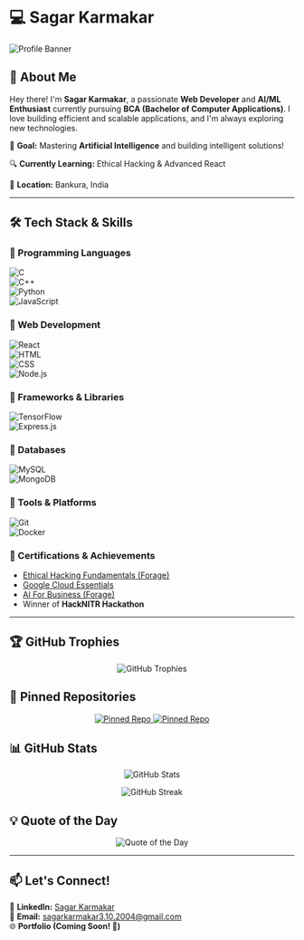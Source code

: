 # 💻 **Sagar Karmakar**  

![Profile Banner](https://github.com/sagarkarmakar3/sagarkarmakar3/blob/main/banner.png)  

## 🚀 **About Me**  
Hey there! I'm **Sagar Karmakar**, a passionate **Web Developer** and **AI/ML Enthusiast** currently pursuing **BCA (Bachelor of Computer Applications)**. I love building efficient and scalable applications, and I'm always exploring new technologies.  

🎯 **Goal:** Mastering **Artificial Intelligence** and building intelligent solutions!  

🔍 **Currently Learning:** Ethical Hacking & Advanced React  

📍 **Location:** Bankura, India  

---

## 🛠 **Tech Stack & Skills**  

### 🔹 Programming Languages  
![C](https://img.shields.io/badge/-C-blue?style=flat&logo=c&logoColor=white)  
![C++](https://img.shields.io/badge/-C++-blue?style=flat&logo=c%2B%2B&logoColor=white)  
![Python](https://img.shields.io/badge/-Python-blue?style=flat&logo=python&logoColor=white)  
![JavaScript](https://img.shields.io/badge/-JavaScript-yellow?style=flat&logo=javascript&logoColor=black)  

### 🔹 Web Development  
![React](https://img.shields.io/badge/-React-61DAFB?style=flat&logo=react&logoColor=black)  
![HTML](https://img.shields.io/badge/-HTML-E34F26?style=flat&logo=html5&logoColor=white)  
![CSS](https://img.shields.io/badge/-CSS-1572B6?style=flat&logo=css3&logoColor=white)  
![Node.js](https://img.shields.io/badge/-Node.js-339933?style=flat&logo=node.js&logoColor=white)  

### 🔹 Frameworks & Libraries  
![TensorFlow](https://img.shields.io/badge/-TensorFlow-FF6F00?style=flat&logo=tensorflow&logoColor=white)  
![Express.js](https://img.shields.io/badge/-Express.js-000000?style=flat&logo=express&logoColor=white)  

### 🔹 Databases  
![MySQL](https://img.shields.io/badge/-MySQL-4479A1?style=flat&logo=mysql&logoColor=white)  
![MongoDB](https://img.shields.io/badge/-MongoDB-47A248?style=flat&logo=mongodb&logoColor=white)  

### 🔹 Tools & Platforms  
![Git](https://img.shields.io/badge/-Git-F05032?style=flat&logo=git&logoColor=white)  
![Docker](https://img.shields.io/badge/-Docker-2496ED?style=flat&logo=docker&logoColor=white)  

### 🔹 Certifications & Achievements  
- [Ethical Hacking Fundamentals (Forage)](https://forage-uploads-prod.s3.amazonaws.com/completion-certificates/MBA4MnZTNFEoJZGnk/NPdeQ43o8P9HJmJzg_MBA4MnZTNFEoJZGnk_TGRwvzuTYCdSwHxFZ_1741431010362_completion_certificate.pdf)  
- [Google Cloud Essentials](https://forage-uploads-prod.s3.amazonaws.com/completion-certificates/T6kdcdKSTfg2aotxT/XvvYRvb2YpfkyA52H_T6kdcdKSTfg2aotxT_TGRwvzuTYCdSwHxFZ_1741602149229_completion_certificate.pdf)  
- [AI For Business (Forage)](https://forage-uploads-prod.s3.amazonaws.com/completion-certificates/prBZoAihniNijyD6d/oX6f9BbCL9kJDJzfg_prBZoAihniNijyD6d_TGRwvzuTYCdSwHxFZ_1741433170812_completion_certificate.pdf)  
- Winner of **HackNITR Hackathon**  

---

## 🏆 **GitHub Trophies**  
<p align="center">  
  <img src="https://github-profile-trophy.vercel.app/?username=sagarkarmakar3&theme=tokyonight&margin-w=15&margin-h=15" alt="GitHub Trophies" />  
</p>  

## 📌 **Pinned Repositories**  
<p align="center">  
  <a href="https://github.com/sagarkarmakar3/your-best-repo">  
    <img src="https://github-readme-stats.vercel.app/api/pin/?username=sagarkarmakar3&repo=your-best-repo&theme=tokyonight" alt="Pinned Repo" />  
  </a>  
  <a href="https://github.com/sagarkarmakar3/another-repo">  
    <img src="https://github-readme-stats.vercel.app/api/pin/?username=sagarkarmakar3&repo=another-repo&theme=tokyonight" alt="Pinned Repo" />  
  </a>  
</p>  

## 📊 **GitHub Stats**  

<p align="center">  
  <img src="https://github-readme-stats.vercel.app/api?username=sagarkarmakar3&show_icons=true&theme=tokyonight" alt="GitHub Stats" />  
</p>  

<p align="center">  
  <img src="https://github-readme-streak-stats.herokuapp.com/?user=sagarkarmakar3&theme=tokyonight" alt="GitHub Streak" />  
</p>  

## 💡 **Quote of the Day**  
<p align="center">  
  <img src="https://quotes-github-readme.vercel.app/api?type=horizontal&theme=tokyonight" alt="Quote of the Day" />  
</p>  

---

## 📫 **Let's Connect!**  

🔗 **LinkedIn:** [Sagar Karmakar](https://www.linkedin.com/in/sagarkarmakar3)  
💌 **Email:** [sagarkarmakar3.10.2004@gmail.com](mailto:sagarkarmakar3.10.2004@gmail.com)  
🌐 **Portfolio (Coming Soon! 🚀)**  

